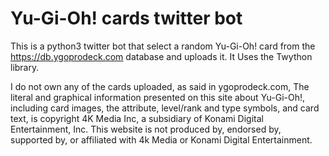 # Yu-Gi-Oh! cards twitter bot
This is a python3 twitter bot that select a random Yu-Gi-Oh! card from the https://db.ygoprodeck.com database and uploads it. It Uses the Twython library.

I do not own any of the cards uploaded, as said in ygoprodeck.com, The literal and graphical information presented on this site about Yu-Gi-Oh!, including card images, the attribute, level/rank and type symbols, and card text, is copyright 4K Media Inc, a subsidiary of Konami Digital Entertainment, Inc. This website is not produced by, endorsed by, supported by, or affiliated with 4k Media or Konami Digital Entertainment.
